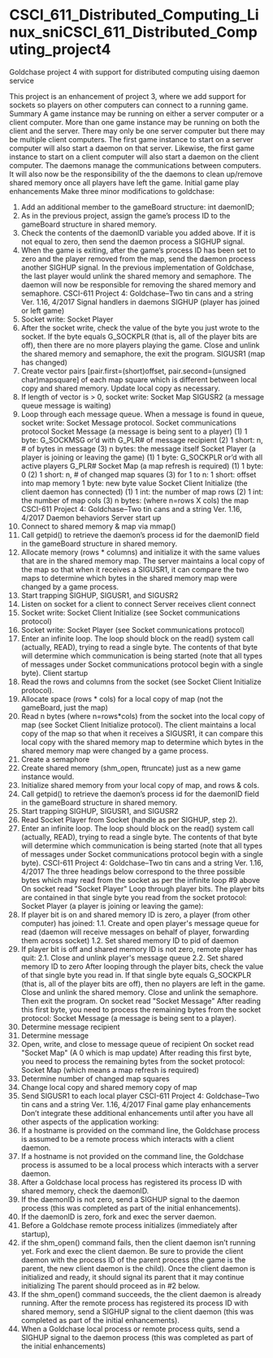 # CSCI_611_Distributed_Computing_Linux_sniCSCI_611_Distributed_Computing_project4
Goldchase project 4 with support for distributed computing uising daemon service



This project is an enhancement of project 3, where we add support for sockets so players on 
other computers can connect to a running game. 
Summary 
A game instance may be running on either a server computer or a client computer. More than 
one game instance may be running on both the client and the server. There may only be one 
server computer but there may be multiple client computers. 
The first game instance to start on a server computer will also start a daemon on that server. 
Likewise, the first game instance to start on a client computer will also start a daemon on the 
client computer. The daemons manage the communications between computers. It will also now 
be the responsibility of the the daemons to clean up/remove shared memory once all players 
have left the game. 
Initial game play enhancements 
Make three minor modifications to goldchase: 
1. Add an additional member to the gameBoard structure: 
int daemonID; 
2. As in the previous project, assign the game’s process ID to the gameBoard structure in 
shared memory. 
3. Check the contents of the daemonID variable you added above. If it is not equal to zero, 
then send the daemon process a SIGHUP signal. 
4. When the game is exiting, after the game’s process ID has been set to zero and the player 
removed from the map, send the daemon process another SIGHUP signal. In the previous 
implementation of Goldchase, the last player would unlink the shared memory and 
semaphore. The daemon will now be responsible for removing the shared memory and 
semaphore. 
CSCI-611 Project 4: Goldchase–Two tin cans and a string Ver. 1.16, 4/2017 
Signal handlers in daemons 
SIGHUP (player has joined or left game) 
1. Socket write: Socket Player 
2. After the socket write, check the value of the byte you just wrote to the socket. If the byte 
equals G_SOCKPLR (that is, all of the player bits are off), then there are no more players 
playing the game. Close and unlink the shared memory and semaphore, the exit the 
program. 
SIGUSR1 (map has changed) 
1. Create vector pairs 
[pair.first=(short)offset, pair.second=(unsigned char)mapsquare] 
of each map square which is different between local copy and shared memory. Update local 
copy as necessary. 
2. If length of vector is > 0, socket write: Socket Map 
SIGUSR2 (a message queue message is waiting) 
1. Loop through each message queue. When a message is found in queue, socket write: 
Socket Message protocol. 
Socket communications protocol 
Socket Message (a message is being sent to a player) 
(1) 1 byte: G_SOCKMSG or’d with G_PLR# of message recipient 
(2) 1 short: n, # of bytes in message 
(3) n bytes: the message itself 
Socket Player (a player is joining or leaving the game) 
(1) 1 byte: G_SOCKPLR or’d with all active players G_PLR# 
Socket Map (a map refresh is required) 
(1) 1 byte: 0 
(2) 1 short: n, # of changed map squares 
(3) for 1 to n: 
1 short: offset into map memory 
1 byte: new byte value 
Socket Client Initialize (the client daemon has connected) 
(1) 1 int: the number of map rows 
(2) 1 int: the number of map cols 
(3) n bytes: (where n=rows X cols) the map  
CSCI-611 Project 4: Goldchase–Two tin cans and a string Ver. 1.16, 4/2017 
Daemon behaviors 
Server start up 
1. Connect to shared memory & map via mmap() 
2. Call getpid() to retrieve the daemon’s process id for the daemonID field in the 
gameBoard structure in shared memory. 
3. Allocate memory (rows * columns) and initialize it with the same values that are in the 
shared memory map. The server maintains a local copy of the map so that when it receives 
a SIGUSR1, it can compare the two maps to determine which bytes in the shared memory 
map were changed by a game process. 
4. Start trapping SIGHUP, SIGUSR1, and SIGUSR2 
5. Listen on socket for a client to connect 
Server receives client connect 
1. Socket write: Socket Client Initialize (see Socket communications protocol) 
2. Socket write: Socket Player (see Socket communications protocol) 
3. Enter an infinite loop. The loop should block on the read() system call (actually, READ), 
trying to read a single byte. The contents of that byte will determine which communication is 
being started (note that all types of messages under Socket communications protocol 
begin with a single byte). 
Client startup 
1. Read the rows and columns from the socket (see Socket Client Initialize protocol). 
2. Allocate space (rows * cols) for a local copy of map (not the gameBoard, just the map) 
3. Read n bytes (where n=rows*cols) from the socket into the local copy of map (see Socket 
Client Initialize protocol). The client maintains a local copy of the map so that when it 
receives a SIGUSR1, it can compare this local copy with the shared memory map to 
determine which bytes in the shared memory map were changed by a game process. 
4. Create a semaphore 
5. Create shared memory (shm_open, ftruncate) just as a new game instance would. 
6. Initialize shared memory from your local copy of map, and rows & cols. 
7. Call getpid() to retrieve the daemon’s process id for the daemonID field in the 
gameBoard structure in shared memory. 
8. Start trapping SIGHUP, SIGUSR1, and SIGUSR2 
9. Read Socket Player from Socket (handle as per SIGHUP, step 2). 
10. Enter an infinite loop. The loop should block on the read() system call (actually, READ), 
trying to read a single byte. The contents of that byte will determine which communication is 
being started (note that all types of messages under Socket communications protocol 
begin with a single byte). 
CSCI-611 Project 4: Goldchase–Two tin cans and a string Ver. 1.16, 4/2017 
The three headings below correspond to the three possible bytes 
which may read from the socket as per the infinite loop #9 above 
On socket read "Socket Player" 
Loop through player bits. The player bits are contained in that single byte you read from the 
socket protocol: Socket Player (a player is joining or leaving the game): 
1. If player bit is on and shared memory ID is zero, a player (from other computer) has joined: 
1.1. Create and open player's message queue for read (daemon will receive messages 
on behalf of player, forwarding them across socket) 
1.2. Set shared memory ID to pid of daemon 
2. If player bit is off and shared memory ID is not zero, remote player has quit: 
2.1. Close and unlink player's message queue 
2.2. Set shared memory ID to zero 
After looping through the player bits, check the value of that single byte you read in. If that 
single byte equals G_SOCKPLR (that is, all of the player bits are off), then no players are left in 
the game. Close and unlink the shared memory. Close and unlink the semaphore. Then exit 
the program. 
On socket read "Socket Message" 
After reading this first byte, you need to process the remaining bytes from the socket protocol: 
Socket Message (a message is being sent to a player). 
1. Determine message recipient 
2. Determine message 
3. Open, write, and close to message queue of recipient 
On socket read "Socket Map" (A 0 which is map update) 
After reading this first byte, you need to process the remaining bytes from the socket protocol: 
Socket Map (which means a map refresh is required) 
1. Determine number of changed map squares 
2. Change local copy and shared memory copy of map 
3. Send SIGUSR1 to each local player 
CSCI-611 Project 4: Goldchase–Two tin cans and a string Ver. 1.16, 4/2017 
Final game play enhancements 
Don’t integrate these additional enhancements until after you have all other aspects of the 
application working: 
1. If a hostname is provided on the command line, the Goldchase process is assumed to be a 
remote process which interacts with a client daemon. 
2. If a hostname is not provided on the command line, the Goldchase process is assumed to 
be a local process which interacts with a server daemon. 
3. After a Goldchase local process has registered its process ID with shared memory, check 
the daemonID. 
1. If the daemonID is not zero, send a SIGHUP signal to the daemon process (this was 
completed as part of the initial enhancements). 
2. If the daemonID is zero, fork and exec the server daemon. 
4. Before a Goldchase remote process initializes (immediately after startup), 
1. if the shm_open() command fails, then the client daemon isn’t running yet. Fork and 
exec the client daemon. Be sure to provide the client daemon with the process ID of the 
parent process (the game is the parent, the new client daemon is the child). Once the 
client daemon is initialized and ready, it should signal its parent that it may continue 
initializing The parent should proceed as in #2 below. 
2. If the shm_open() command succeeds, the the client daemon is already running. 
After the remote process has registered its process ID with shared memory, send a 
SIGHUP signal to the client daemon (this was completed as part of the initial 
enhancements). 
5. When a Goldchase local process or remote process quits, send a SIGHUP signal to the 
daemon process (this was completed as part of the initial enhancements)

